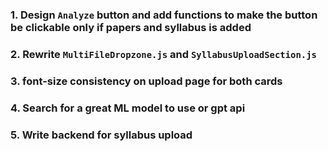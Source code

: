 ### 1. Design `Analyze` button and add functions to make the button be clickable only if papers and syllabus is added
### 2. Rewrite `MultiFileDropzone.js` and `SyllabusUploadSection.js`
### 3. font-size consistency on upload page for both cards
### 4. Search for a great ML model to use or gpt api
### 5. Write backend for syllabus upload 